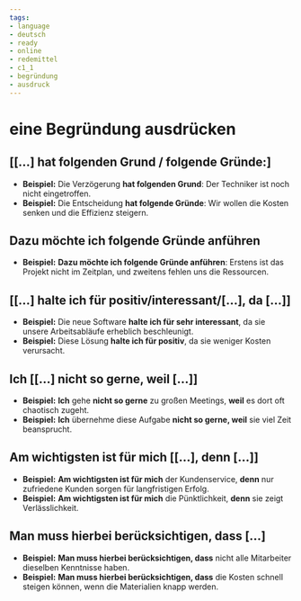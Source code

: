 ```yaml
---
tags:
- language
- deutsch
- ready
- online
- redemittel
- c1_1
- begründung
- ausdruck
---
```



# eine Begründung ausdrücken

## [[...] hat folgenden Grund / folgende Gründe:]

- __Beispiel:__ Die Verzögerung __hat folgenden Grund__: Der Techniker ist noch nicht eingetroffen.
- __Beispiel:__ Die Entscheidung __hat folgende Gründe__: Wir wollen die Kosten senken und die Effizienz steigern.

## Dazu möchte ich folgende Gründe anführen

- __Beispiel:__ __Dazu möchte ich folgende Gründe anführen__: Erstens ist das Projekt nicht im Zeitplan, und zweitens fehlen uns die Ressourcen.

## [[...] halte ich für positiv/interessant/[...], da [...]]

- __Beispiel:__ Die neue Software __halte ich für sehr interessant__, da sie unsere Arbeitsabläufe erheblich beschleunigt.
- __Beispiel:__ Diese Lösung __halte ich für positiv__, da sie weniger Kosten verursacht.

## Ich [[...] nicht so gerne, weil [...]]

- __Beispiel:__ __Ich__ gehe __nicht so gerne__ zu großen Meetings, __weil__ es dort oft chaotisch zugeht.
- __Beispiel:__ __Ich__ übernehme diese Aufgabe __nicht so gerne, weil__ sie viel Zeit beansprucht.

## Am wichtigsten ist für mich [[...], denn [...]]

- __Beispiel:__ __Am wichtigsten ist für mich__ der Kundenservice, __denn__ nur zufriedene Kunden sorgen für langfristigen Erfolg.
- __Beispiel:__ __Am wichtigsten ist für mich__ die Pünktlichkeit, __denn__ sie zeigt Verlässlichkeit.

## Man muss hierbei berücksichtigen, dass [...]

- __Beispiel:__ __Man muss hierbei berücksichtigen, dass__ nicht alle Mitarbeiter dieselben Kenntnisse haben.
- __Beispiel:__ __Man muss hierbei berücksichtigen, dass__ die Kosten schnell steigen können, wenn die Materialien knapp werden.
